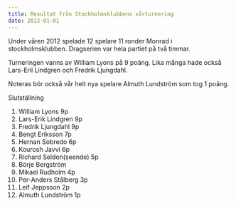 ```yaml
---
title: Resultat från Stockholmsklubbens vårturnering
date: 2012-01-01
---
```


Under våren 2012 spelade 12 spelare 11 ronder Monrad i stockholmsklubben. Dragserien var hela partiet på två timmar.

Turneringen vanns av William Lyons på 9 poäng. Lika många hade också Lars-Eril Lindgren och Fredrik Ljungdahl.

Noteras bör också vår helt nya spelare Almuth Lundström som tog 1 poäng.

Slutställning  
1. William Lyons 9p  
2. Lars-Erik Lindgren 9p  
3. Fredrik Ljungdahl 9p  
4. Bengt Eriksson 7p  
5. Hernan Sobredo 6p  
6. Kourosh Javvi 6p  
7. Richard Seldon(seende) 5p  
8. Börje Bergström  
9. Mikael Rudholm 4p  
10. Per-Anders Stålberg 3p  
11. Leif Jeppsson 2p  
12. Almuth Lundström 1p